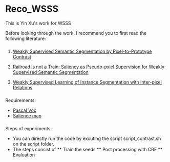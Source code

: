 # Reco_WSSS
This is Yin Xu's work for WSSS


Before looking through the work, I recommend you to first read the following literature:
###

1. [Weakly Supervised Semantic Segmentation by Pixel-to-Prototype Contrast](https://arxiv.org/abs/2110.07110)

2. [Railroad is not a Train: Saliency as Pseudo-pxiel Supervision for Weakly Supervised Semantic Segmentation](https://openaccess.thecvf.com/content/CVPR2021/papers/Lee_Railroad_Is_Not_a_Train_Saliency_As_Pseudo-Pixel_Supervision_for_CVPR_2021_paper.pdf)

3. [Weakly Supervised Learning of Instance Segmentation with Inter-pixel Relations](https://arxiv.org/abs/1904.05044)

###

Requirements:
* [Pascal Voc](http://host.robots.ox.ac.uk/pascal/VOC/voc2012/)
* [Salience map](https://drive.google.com/file/d/19AjSmgdMlIZH4FXVZ5zjlUZcoZZCkwrI/view)

###

Steps of experiments:
* You can directly run the code by excuting the script script_contrast.sh on the script folder.
*  The steps consist of 
**  Train the seeds
** Post processing with CRF
** Evaluation

